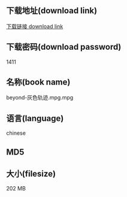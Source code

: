 ## 下载地址(download link)
[下载链接 download link](https://tutu365.netlify.app/?s=beyond-%E7%81%B0%E8%89%B2%E8%BD%A8%E8%BF%B9.mpg)

## 下载密码(download password)
1411

## 名称(book name)
beyond-灰色轨迹.mpg.mpg

## 语言(language)
chinese

## MD5


## 大小(filesize)
202 MB
